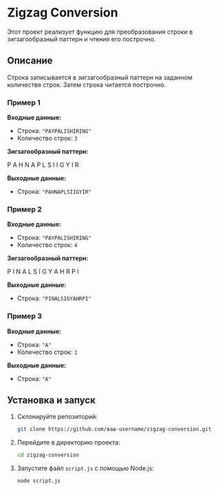 # Zigzag Conversion

Этот проект реализует функцию для преобразования строки в зигзагообразный паттерн и чтения его построчно.

## Описание

Строка записывается в зигзагообразный паттерн на заданном количестве строк. Затем строка читается построчно.

### Пример 1

**Входные данные:**
- Строка: `"PAYPALISHIRING"`
- Количество строк: `3`

**Зигзагообразный паттерн:**

P A H N
A P L S I I G
Y I R

**Выходные данные:**
- Строка: `"PAHNAPLSIIGYIR"`

### Пример 2

**Входные данные:**
- Строка: `"PAYPALISHIRING"`
- Количество строк: `4`

**Зигзагообразный паттерн:**

P I N
A L S I G
Y A H R
P I

**Выходные данные:**
- Строка: `"PINALSIGYAHRPI"`

### Пример 3

**Входные данные:**
- Строка: `"A"`
- Количество строк: `1`

**Выходные данные:**
- Строка: `"A"`

## Установка и запуск

1. Склонируйте репозиторий:
    ```sh
    git clone https://github.com/ваш-username/zigzag-conversion.git
    ```
2. Перейдите в директорию проекта:
    ```sh
    cd zigzag-conversion
    ```
4. Запустите файл `script.js` с помощью Node.js:
    ```sh
    node script.js
    ```
